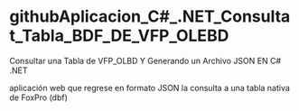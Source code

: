 # githubAplicacion_C#_.NET_Consultat_Tabla_BDF_DE_VFP_OLEBD

Consultar una Tabla  de VFP_OLBD  Y Generando un Archivo JSON  EN C# .NET

aplicación web que regrese en formato JSON la consulta a una tabla nativa de FoxPro (dbf)
